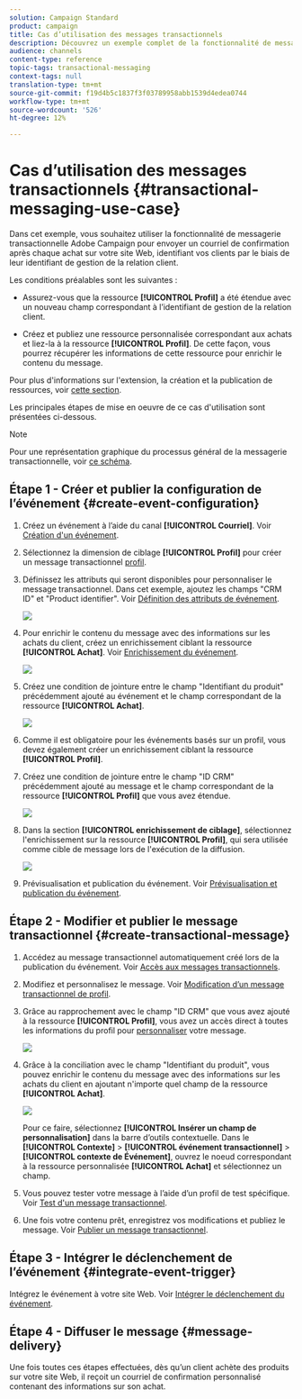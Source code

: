 ```yaml
---
solution: Campaign Standard
product: campaign
title: Cas d’utilisation des messages transactionnels
description: Découvrez un exemple complet de la fonctionnalité de messagerie transactionnelle Adobe Campaign.
audience: channels
content-type: reference
topic-tags: transactional-messaging
context-tags: null
translation-type: tm+mt
source-git-commit: f19d4b5c1837f3f03789958abb1539d4edea0744
workflow-type: tm+mt
source-wordcount: '526'
ht-degree: 12%

---
```



# Cas d’utilisation des messages transactionnels {#transactional-messaging-use-case}

Dans cet exemple, vous souhaitez utiliser la fonctionnalité de messagerie transactionnelle Adobe Campaign pour envoyer un courriel de confirmation après chaque achat sur votre site Web, identifiant vos clients par le biais de leur identifiant de gestion de la relation client.

Les conditions préalables sont les suivantes :

* Assurez-vous que la ressource **[!UICONTROL Profil]** a été étendue avec un nouveau champ correspondant à l’identifiant de gestion de la relation client.

* Créez et publiez une ressource personnalisée correspondant aux achats et liez-la à la ressource **[!UICONTROL Profil]**. De cette façon, vous pourrez récupérer les informations de cette ressource pour enrichir le contenu du message.

Pour plus d&#39;informations sur l&#39;extension, la création et la publication de ressources, voir [cette section](../../developing/using/key-steps-to-add-a-resource.md).

Les principales étapes de mise en oeuvre de ce cas d&#39;utilisation sont présentées ci-dessous.

>[!NOTE]
>
>Pour une représentation graphique du processus général de la messagerie transactionnelle, voir [ce schéma](../../channels/using/getting-started-with-transactional-msg.md#key-steps).

## Étape 1 - Créer et publier la configuration de l’événement {#create-event-configuration}

1. Créez un événement à l’aide du canal **[!UICONTROL Courriel]**. Voir [Création d&#39;un événement](../../channels/using/configuring-transactional-event.md#creating-an-event).

1. Sélectionnez la dimension de ciblage **[!UICONTROL Profil]** pour créer un message transactionnel [profil](../../channels/using/configuring-transactional-event.md#profile-based-transactional-messages).

1. Définissez les attributs qui seront disponibles pour personnaliser le message transactionnel. Dans cet exemple, ajoutez les champs &quot;CRM ID&quot; et &quot;Product identifier&quot;. Voir [Définition des attributs de événement](../../channels/using/configuring-transactional-event.md#defining-the-event-attributes).

   ![](assets/message-center_usecase1.png)

1. Pour enrichir le contenu du message avec des informations sur les achats du client, créez un enrichissement ciblant la ressource **[!UICONTROL Achat]**. Voir [Enrichissement du événement](../../channels/using/configuring-transactional-event.md#enriching-the-transactional-message-content).

   ![](assets/message-center_usecase2.png)

1. Créez une condition de jointure entre le champ &quot;Identifiant du produit&quot; précédemment ajouté au événement et le champ correspondant de la ressource **[!UICONTROL Achat]**.

   ![](assets/message-center_usecase3.png)

1. Comme il est obligatoire pour les événements basés sur un profil, vous devez également créer un enrichissement ciblant la ressource **[!UICONTROL Profil]**.

1. Créez une condition de jointure entre le champ &quot;ID CRM&quot; précédemment ajouté au message et le champ correspondant de la ressource **[!UICONTROL Profil]** que vous avez étendue. <!--What's the purpose to have created a CRM ID for this event and to have the CRM ID as a join condition? could it be any other field provided you created it in the event?-->

   ![](assets/message-center_usecase4.png)

1. Dans la section **[!UICONTROL enrichissement de ciblage]**, sélectionnez l&#39;enrichissement sur la ressource **[!UICONTROL Profil]**, qui sera utilisée comme cible de message lors de l&#39;exécution de la diffusion.

   ![](assets/message-center_usecase5.png)

1. Prévisualisation et publication du événement. Voir [Prévisualisation et publication du événement](../../channels/using/publishing-transactional-event.md#previewing-and-publishing-the-event).

## Étape 2 - Modifier et publier le message transactionnel {#create-transactional-message}

1. Accédez au message transactionnel automatiquement créé lors de la publication du événement. Voir [Accès aux messages transactionnels](../../channels/using/editing-transactional-message.md#accessing-transactional-messages).

1. Modifiez et personnalisez le message. Voir [Modification d’un message transactionnel de profil](../../channels/using/editing-transactional-message.md#editing-profile-transactional-message).

1. Grâce au rapprochement avec le champ &quot;ID CRM&quot; que vous avez ajouté à la ressource **[!UICONTROL Profil]**, vous avez un accès direct à toutes les informations du profil pour [personnaliser](../../designing/using/personalization.md#inserting-a-personalization-field) votre message.

   ![](assets/message-center_usecase6.png)

1. Grâce à la conciliation avec le champ &quot;Identifiant du produit&quot;, vous pouvez enrichir le contenu du message avec des informations sur les achats du client en ajoutant n&#39;importe quel champ de la ressource **[!UICONTROL Achat]**.

   ![](assets/message-center_usecase7.png)

   Pour ce faire, sélectionnez **[!UICONTROL Insérer un champ de personnalisation]** dans la barre d’outils contextuelle. Dans le **[!UICONTROL Contexte]** > **[!UICONTROL événement transactionnel]** > **[!UICONTROL contexte de Événement]**, ouvrez le noeud correspondant à la ressource personnalisée **[!UICONTROL Achat]** et sélectionnez un champ.

1. Vous pouvez tester votre message à l’aide d’un profil de test spécifique. Voir [Test d&#39;un message transactionnel](../../channels/using/testing-transactional-message.md#testing-a-transactional-message).

1. Une fois votre contenu prêt, enregistrez vos modifications et publiez le message. Voir [Publier un message transactionnel](../../channels/using/publishing-transactional-message.md#publishing-a-transactional-message).

## Étape 3 - Intégrer le déclenchement de l’événement {#integrate-event-trigger}

Intégrez le événement à votre site Web. Voir [Intégrer le déclenchement du événement](../../channels/using/getting-started-with-transactional-msg.md#integrate-event-trigger).

## Étape 4 - Diffuser le message {#message-delivery}

Une fois toutes ces étapes effectuées, dès qu’un client achète des produits sur votre site Web, il reçoit un courriel de confirmation personnalisé contenant des informations sur son achat.